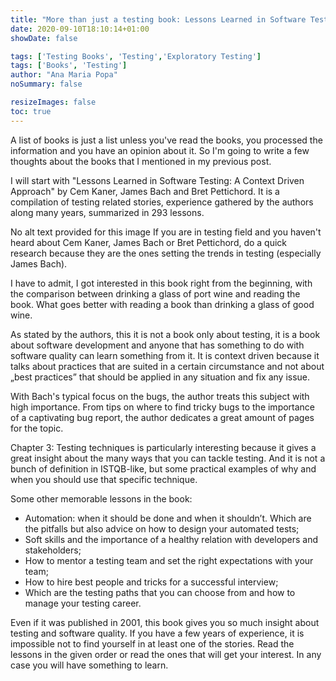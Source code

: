 ```yaml
---
title: "More than just a testing book: Lessons Learned in Software Testing: A Context Driven Approach"
date: 2020-09-10T18:10:14+01:00
showDate: false

tags: ['Testing Books', 'Testing','Exploratory Testing']
tags: ['Books', 'Testing']
author: "Ana Maria Popa"
noSummary: false

resizeImages: false
toc: true
---
```

A list of books is just a list unless you've read the books, you processed the information and you have an opinion about it. So I'm going to write a few thoughts about the books that I mentioned in my previous post.

I will start with "Lessons Learned in Software Testing: A Context Driven Approach" by Cem Kaner, James Bach and Bret Pettichord. It is a compilation of testing related stories, experience gathered by the authors along many years, summarized in 293 lessons.

No alt text provided for this image
If you are in testing field and you haven't heard about Cem Kaner, James Bach or Bret Pettichord, do a quick research because they are the ones setting the trends in testing (especially James Bach).

I have to admit, I got interested in this book right from the beginning, with the comparison between drinking a glass of port wine and reading the book. What goes better with reading a book than drinking a glass of good wine.

As stated by the authors, this it is not a book only about testing, it is a book about software development and anyone that has something to do with software quality can learn something from it. It is context driven because it talks about practices that are suited in a certain circumstance and not about „best practices” that should be applied in any situation and fix any issue.

With Bach's typical focus on the bugs, the author treats this subject with high importance. From tips on where to find tricky bugs to the importance of a captivating bug report, the author dedicates a great amount of pages for the topic.

Chapter 3: Testing techniques is particularly interesting because it gives a great insight about the many ways that you can tackle testing. And it is not a bunch of definition in ISTQB-like, but some practical examples of why and when you should use that specific technique.

Some other memorable lessons in the book:

- Automation: when it should be done and when it shouldn’t. Which are the pitfalls but also advice on how to design your automated tests;
- Soft skills and the importance of a healthy relation with developers and stakeholders;
- How to mentor a testing team and set the right expectations with your team;
- How to hire best people and tricks for a successful interview;
- Which are the testing paths that you can choose from and how to manage your testing career.

Even if it was published in 2001, this book gives you so much insight about testing and software quality. If you have a few years of experience, it is impossible not to find yourself in at least one of the stories. Read the lessons in the given order or read the ones that will get your interest. In any case you will have something to learn.